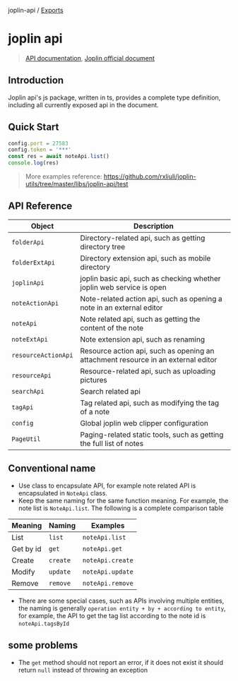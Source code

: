 joplin-api / [Exports](modules.md)

# joplin api

> [API documentation](https://joplin-utils.rxliuli.com/joplin-api/), [Joplin official document](https://joplinapp.org/api/overview/)

## Introduction

Joplin api's js package, written in ts, provides a complete type definition, including all currently exposed api in the
document.

## Quick Start

```ts
config.port = 27583
config.token = '***'
const res = await noteApi.list()
console.log(res)
```

> More examples reference: <https://github.com/rxliuli/joplin-utils/tree/master/libs/joplin-api/test>

## API Reference

| Object              | Description                                                                       |
| ------------------- | --------------------------------------------------------------------------------- |
| `folderApi`         | Directory-related api, such as getting directory tree                             |
| `folderExtApi`      | Directory extension api, such as mobile directory                                 |
| `joplinApi`         | joplin basic api, such as checking whether joplin web service is open             |
| `noteActionApi`     | Note-related action api, such as opening a note in an external editor             |
| `noteApi`           | Note related api, such as getting the content of the note                         |
| `noteExtApi`        | Note extension api, such as renaming                                              |
| `resourceActionApi` | Resource action api, such as opening an attachment resource in an external editor |
| `resourceApi`       | Resource-related api, such as uploading pictures                                  |
| `searchApi`         | Search related api                                                                |
| `tagApi`            | Tag related api, such as modifying the tag of a note                              |
| `config`            | Global joplin web clipper configuration                                           |
| `PageUtil`          | Paging-related static tools, such as getting the full list of notes               |

## Conventional name

- Use class to encapsulate API, for example note related API is encapsulated in `NoteApi` class.
- Keep the same naming for the same function meaning. For example, the note list is `NoteApi.list`. The following is a
  complete comparison table

| Meaning   | Naming   | Examples         |
| --------- | -------- | ---------------- |
| List      | `list`   | `noteApi.list`   |
| Get by id | `get`    | `noteApi.get`    |
| Create    | `create` | `noteApi.create` |
| Modify    | `update` | `noteApi.update` |
| Remove    | `remove` | `noteApi.remove` |

- There are some special cases, such as APIs involving multiple entities, the naming is
  generally `operation entity + by + according to entity`, for example, the API to get the tag list according to the
  note id is `noteApi.tagsById`

## some problems

- The `get` method should not report an error, if it does not exist it should return `null` instead of throwing an
  exception
